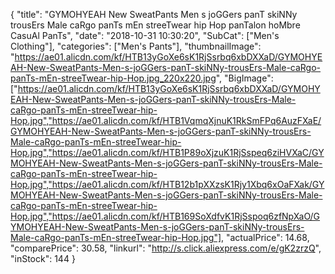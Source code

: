 {
	"title": "GYMOHYEAH New SweatPants Men s joGGers panT skiNNy trousErs Male caRgo panTs mEn streeTwear hip Hop panTalon hoMbre CasuAl PanTs",
	"date": "2018-10-31 10:30:20",
	"SubCat": ["Men's Clothing"],
	"categories": ["Men's Pants"],
	"thumbnailImage": "https://ae01.alicdn.com/kf/HTB13yGoXe6sK1RjSsrbq6xbDXXaD/GYMOHYEAH-New-SweatPants-Men-s-joGGers-panT-skiNNy-trousErs-Male-caRgo-panTs-mEn-streeTwear-hip-Hop.jpg_220x220.jpg",
	"BigImage": ["https://ae01.alicdn.com/kf/HTB13yGoXe6sK1RjSsrbq6xbDXXaD/GYMOHYEAH-New-SweatPants-Men-s-joGGers-panT-skiNNy-trousErs-Male-caRgo-panTs-mEn-streeTwear-hip-Hop.jpg","https://ae01.alicdn.com/kf/HTB1VqmqXjnuK1RkSmFPq6AuzFXaE/GYMOHYEAH-New-SweatPants-Men-s-joGGers-panT-skiNNy-trousErs-Male-caRgo-panTs-mEn-streeTwear-hip-Hop.jpg","https://ae01.alicdn.com/kf/HTB1P89oXjzuK1RjSspeq6ziHVXaC/GYMOHYEAH-New-SweatPants-Men-s-joGGers-panT-skiNNy-trousErs-Male-caRgo-panTs-mEn-streeTwear-hip-Hop.jpg","https://ae01.alicdn.com/kf/HTB12b1pXXzsK1Rjy1Xbq6xOaFXak/GYMOHYEAH-New-SweatPants-Men-s-joGGers-panT-skiNNy-trousErs-Male-caRgo-panTs-mEn-streeTwear-hip-Hop.jpg","https://ae01.alicdn.com/kf/HTB169SoXdfvK1RjSspoq6zfNpXaO/GYMOHYEAH-New-SweatPants-Men-s-joGGers-panT-skiNNy-trousErs-Male-caRgo-panTs-mEn-streeTwear-hip-Hop.jpg"],
	"actualPrice": 14.68,
	"comparePrice": 30.58,
	"linkurl": "http://s.click.aliexpress.com/e/gK2zrzQ",
	"inStock": 144
}
